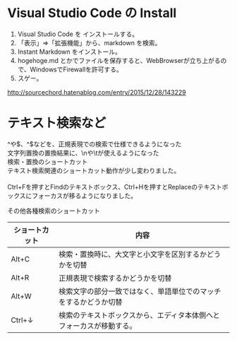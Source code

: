 # Visual Studio Code の Install

1. Visual Studio Code を インストールする。
1. 「表示」⇒「拡張機能」から、markdown を検索。
1. Instant Markdown をインストール。
1. hogehoge.md とかでファイルを保存すると、WebBrowserが立ち上がるので、WindowsでFirewallを許可する。
1. スゲー。


http://sourcechord.hatenablog.com/entry/2015/12/28/143229

# テキスト検索など
^や$、^$などを、正規表現での検索で仕様できるようになった<BR>
文字列置換の置換結果に、\nや\tが使えるようになった<BR>
検索・置換のショートカット<BR>
テキスト検索関連のショートカット動作が少し変わりました。<BR>
<BR>
Ctrl+Fを押すとFindのテキストボックス、Ctrl+Hを押すとReplaceのテキストボックスにフォーカスが移るようになりました。<BR> 

その他各種検索のショートカット<BR>

|ショートカット|内容|
|-------|--------------------------------------------------------------|
|Alt+C	|検索・置換時に、大文字と小文字を区別するかどうかを切替|
|Alt+R	|正規表現で検索するかどうかを切替|
|Alt+W	|検索文字の部分一致ではなく、単語単位でのマッチをするかどうか切替|
|Ctrl+↓	|検索のテキストボックスから、エディタ本体側へとフォーカスが移動する。|


